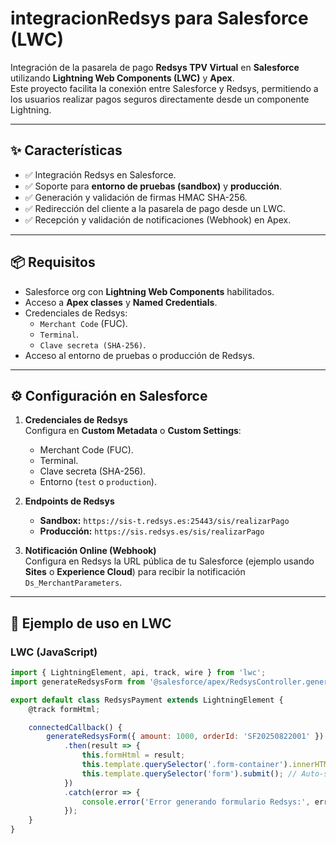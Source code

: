 # integracionRedsys para Salesforce (LWC)

Integración de la pasarela de pago **Redsys TPV Virtual** en **Salesforce** utilizando **Lightning Web Components (LWC)** y **Apex**.  
Este proyecto facilita la conexión entre Salesforce y Redsys, permitiendo a los usuarios realizar pagos seguros directamente desde un componente Lightning.

---

## ✨ Características

- ✅ Integración Redsys en Salesforce.
- ✅ Soporte para **entorno de pruebas (sandbox)** y **producción**.
- ✅ Generación y validación de firmas HMAC SHA-256.
- ✅ Redirección del cliente a la pasarela de pago desde un LWC.
- ✅ Recepción y validación de notificaciones (Webhook) en Apex.

---

## 📦 Requisitos

- Salesforce org con **Lightning Web Components** habilitados.
- Acceso a **Apex classes** y **Named Credentials**.
- Credenciales de Redsys:
  - `Merchant Code` (FUC).
  - `Terminal`.
  - `Clave secreta (SHA-256)`.
- Acceso al entorno de pruebas o producción de Redsys.

---

## ⚙️ Configuración en Salesforce

1. **Credenciales de Redsys**  
   Configura en **Custom Metadata** o **Custom Settings**:
   - Merchant Code (FUC).
   - Terminal.
   - Clave secreta (SHA-256).
   - Entorno (`test` o `production`).

2. **Endpoints de Redsys**
   - **Sandbox:** `https://sis-t.redsys.es:25443/sis/realizarPago`
   - **Producción:** `https://sis.redsys.es/sis/realizarPago`

3. **Notificación Online (Webhook)**  
   Configura en Redsys la URL pública de tu Salesforce (ejemplo usando **Sites** o **Experience Cloud**) para recibir la notificación `Ds_MerchantParameters`.

---

## 🚀 Ejemplo de uso en LWC

### LWC (JavaScript)
```js
import { LightningElement, api, track, wire } from 'lwc';
import generateRedsysForm from '@salesforce/apex/RedsysController.generateRedsysForm';

export default class RedsysPayment extends LightningElement {
    @track formHtml;

    connectedCallback() {
        generateRedsysForm({ amount: 1000, orderId: 'SF20250822001' })
            .then(result => {
                this.formHtml = result;
                this.template.querySelector('.form-container').innerHTML = this.formHtml;
                this.template.querySelector('form').submit(); // Auto-submit
            })
            .catch(error => {
                console.error('Error generando formulario Redsys:', error);
            });
    }
}

